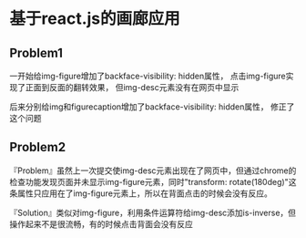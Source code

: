 # 基于react.js的画廊应用
## Problem1
一开始给img-figure增加了backface-visibility: hidden属性，
点击img-figure实现了正面到反面的翻转效果，
但img-desc元素没有在网页中显示

后来分别给img和figurecaption增加了backface-visibility: hidden属性，
修正了这个问题

## Problem2

『Problem』虽然上一次提交使img-desc元素出现在了网页中，但通过chrome的检查功能发现页面并未显示img-figure元素，同时"transform: rotate(180deg)"这条属性只应用在了img-figure元素上，所以在背面点击的时候会没有反应。

『Solution』类似对img-figure，利用条件运算符给img-desc添加is-inverse，但操作起来不是很流畅，有的时候点击背面会没有反应

